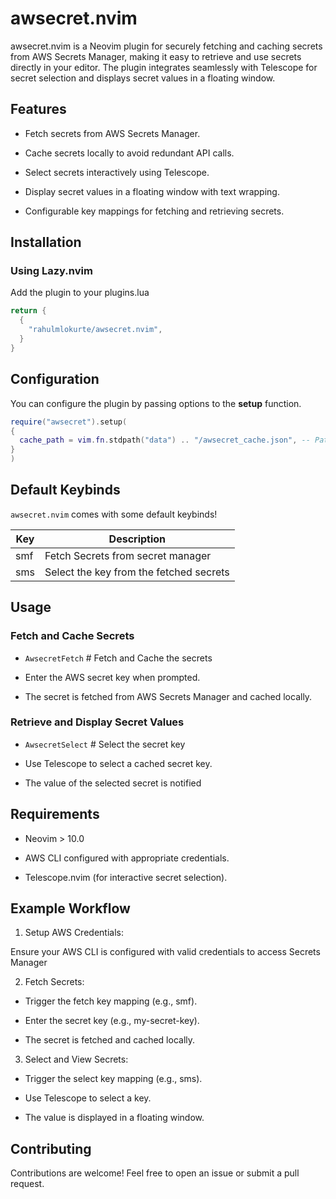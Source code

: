 # awsecret.nvim

awsecret.nvim is a Neovim plugin for securely fetching and caching secrets from AWS Secrets Manager, making it easy to retrieve and use secrets directly in your editor. The plugin integrates seamlessly with Telescope for secret selection and displays secret values in a floating window.

## Features

- Fetch secrets from AWS Secrets Manager.

- Cache secrets locally to avoid redundant API calls.

- Select secrets interactively using Telescope.

- Display secret values in a floating window with text wrapping.

- Configurable key mappings for fetching and retrieving secrets.

## Installation

### Using Lazy.nvim

Add the plugin to your plugins.lua

```lua
return {
  {
    "rahulmlokurte/awsecret.nvim",
  }
}
```

## Configuration

You can configure the plugin by passing options to the **setup** function.

```lua
require("awsecret").setup(
{
  cache_path = vim.fn.stdpath("data") .. "/awsecret_cache.json", -- Path to store cached secrets
}
)
```

## Default Keybinds

`awsecret.nvim` comes with some default keybinds!

| Key         | Description                             |
| ----------- | --------------------------------------- |
| <leader>smf | Fetch Secrets from secret manager       |
| <leader>sms | Select the key from the fetched secrets |

## Usage

### Fetch and Cache Secrets

- `AwsecretFetch` # Fetch and Cache the secrets

- Enter the AWS secret key when prompted.

- The secret is fetched from AWS Secrets Manager and cached locally.

### Retrieve and Display Secret Values

- `AwsecretSelect` # Select the secret key

- Use Telescope to select a cached secret key.

- The value of the selected secret is notified

## Requirements

- Neovim > 10.0

- AWS CLI configured with appropriate credentials.

- Telescope.nvim (for interactive secret selection).

## Example Workflow

1. Setup AWS Credentials:

Ensure your AWS CLI is configured with valid credentials to access Secrets Manager

2. Fetch Secrets:

- Trigger the fetch key mapping (e.g., <leader>smf).

- Enter the secret key (e.g., my-secret-key).

- The secret is fetched and cached locally.

3. Select and View Secrets:

- Trigger the select key mapping (e.g., <leader>sms).

- Use Telescope to select a key.

- The value is displayed in a floating window.

## Contributing

Contributions are welcome! Feel free to open an issue or submit a pull request.
